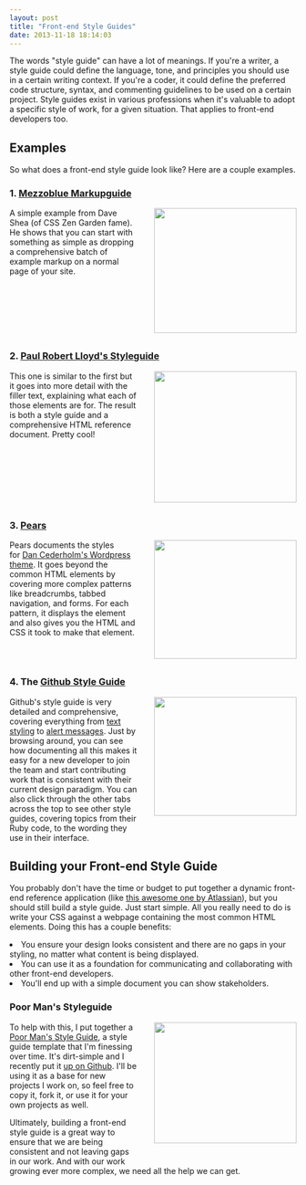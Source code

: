 ```yaml
---
layout: post
title: "Front-end Style Guides"
date: 2013-11-18 18:14:03
---
```


<p class="p1">
  The words "style guide" can have a lot of meanings. If you're a writer, a style guide could define the language, tone, and principles you should use in a certain writing context. If you're a coder, it could define the preferred code structure, syntax, and commenting guidelines to be used on a certain project. Style guides exist in various professions when it's valuable to adopt a specific style of work, for a given situation. That applies to front-end developers too.
</p>

## Examples

<p class="p1">
  So what does a front-end style guide look like? Here are a couple examples.
</p>

<h3 style="clear: both;">
  1. <a href="http://www.mezzoblue.com/downloads/markupguide/" target="_blank">Mezzoblue Markupguide</a>
</h3>

<p class="p1">
  <a href="http://www.mezzoblue.com/downloads/markupguide/" target="_blank"><img alt="" src="http://bryanbraun.com/sites/default/files/mezzoblue-styleguide.png" style="float: right; height: 219px; width: 250px; margin-left: 30px; margin-bottom: 30px;" /></a>A simple example from Dave Shea (of CSS Zen Garden fame). He shows that you can start with something as simple as dropping a comprehensive batch of example markup on a normal page of your site.
</p>

<h3 style="clear: both;">
  2. <a href="http://paulrobertlloyd.com/about/styleguide/" target="_blank">Paul Robert Lloyd's Styleguide</a>
</h3>

<p class="p1">
  <a href="http://paulrobertlloyd.com/about/styleguide/" target="_blank"><img alt="" src="http://bryanbraun.com/sites/default/files/paulrobertlloyd-styleguide.png" style="width: 250px; height: 230px; float: right; margin-left: 30px; margin-bottom: 30px;" /></a>This one is similar to the first but it goes into more detail with the filler text, explaining what each of those elements are for. The result is both a style guide and a comprehensive HTML reference document. Pretty cool!
</p>

<h3 style="clear: both;">
  3. <a href="http://pea.rs" target="_blank">Pears</a>
</h3>

<p class="p1">
  <a href="http://pea.rs/" target="_blank"><img alt="" src="http://bryanbraun.com/sites/default/files/pears-styleguide.png" style="width: 250px; height: 208px; float: right; margin-left: 30px; margin-bottom: 30px;" /></a>Pears documents the styles for <a href="https://github.com/simplebits/Pears" target="_blank"><span class="s3">Dan Cederholm's Wordpress theme</span></a>. It goes beyond the common HTML elements by covering more complex patterns like breadcrumbs, tabbed navigation, and forms. For each pattern, it displays the element and also gives you the HTML and CSS it took to make that element.
</p>

<h3 style="clear: both;">
  4. The <a href="https://github.com/styleguide/css" target="_blank">Github Style Guide</a>
</h3>

<p class="p1">
  <a href="https://github.com/styleguide/css" target="_blank"><img alt="" src="http://bryanbraun.com/sites/default/files/github-clean-styleguide.png" style="width: 250px; height: 208px; float: right; margin-left: 30px; margin-bottom: 30px;" /></a>Github's style guide is very detailed and comprehensive, covering everything from <a href="https://github.com/styleguide/css/4.0" target="_blank"><span class="s3">text styling</span></a> to <a href="https://github.com/styleguide/css/15.0" target="_blank"><span class="s3">alert messages</span></a>. Just by browsing around, you can see how documenting all this makes it easy for a new developer to join the team and start contributing work that is consistent with their current design paradigm. You can also click through the other tabs across the top to see other style guides, covering topics from their Ruby code, to the wording they use in their interface.
</p>

<h2 style="clear: both;">
  Building your Front-end Style Guide
</h2>

<p class="p1">
  You probably don't have the time or budget to put together a dynamic front-end reference application (like <a href="https://docs.atlassian.com/aui/latest/sandbox/" target="_blank"><span class="s3">this awesome one by Atlassian</span></a>), but you should still build a style guide. Just start simple. All you really need to do is write your CSS against a webpage containing the most common HTML elements. Doing this has a couple benefits:
</p>

<li class="p1">
  You ensure your design looks consistent and there are no gaps in your styling, no matter what content is being displayed.
</li>
<li class="p1">
  You can use it as a foundation for communicating and collaborating with other front-end developers.
</li>
<li class="p1">
  You'll end up with a simple document you can show stakeholders.
</li>

### Poor Man's Styleguide

<p class="p1">
  <a href="https://github.com/bryanbraun/frontend-styleguide" target="_blank"><img alt="" src="http://bryanbraun.com/sites/default/files/frontend-styleguide-template.png" style="width: 250px; height: 212px; float: right; margin-left: 30px; margin-bottom: 30px;" /></a>To help with this, I put together a <a href="http://github.com/bryanbraun/frontend-styleguide">Poor Man's Style Guide</a>, a style guide template that I'm finessing over time. It's dirt-simple and I recently put it <span class="s3"><a href="https://github.com/bryanbraun/frontend-styleguide" target="_blank">up on Github</a></span>. I'll be using it as a base for new projects I work on, so feel free to copy it, fork it, or use it for your own projects as well.
</p>

<p class="p1">
  Ultimately, building a front-end style guide is a great way to ensure that we are being consistent and not leaving gaps in our work. And with our work growing ever more complex, we need all the help we can get.
</p>